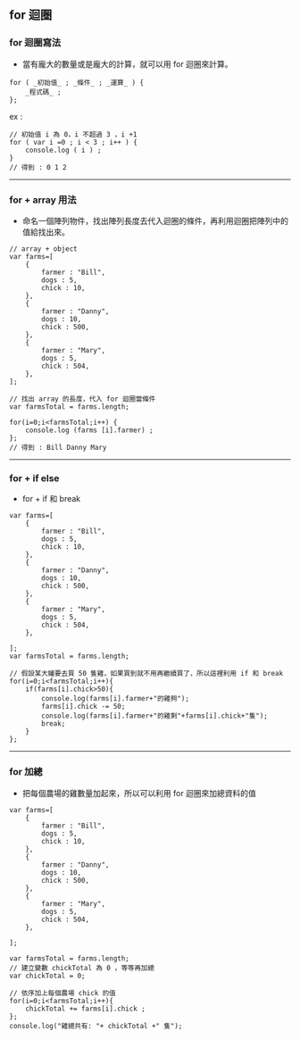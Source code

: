 ## for 迴圈
### for 迴圈寫法
* 當有龐大的數量或是龐大的計算，就可以用 for 迴圈來計算。
```
for ( _初始值_ ; _條件_ ; _運算_ ) {
	_程式碼_ ;
};  
```

ex :
```
// 初始值 i 為 0，i 不超過 3 ，i +1
for ( var i =0 ; i < 3 ; i++ ) {
	console.log ( i ) ;
} 
// 得到 : 0 1 2
```
***
### for + array 用法

* 命名一個陣列物件，找出陣列長度去代入迴圈的條件，再利用迴圈把陣列中的值給找出來。
```
// array + object
var farms=[
	{
		farmer : "Bill",
		dogs : 5,
		chick : 10,
	},	
	{
		farmer : "Danny",
		dogs : 10,
		chick : 500,
	},
	{
		farmer : "Mary",
		dogs : 5,
		chick : 504,
	},
];

// 找出 array 的長度，代入 for 迴圈當條件
var farmsTotal = farms.length;

for(i=0;i<farmsTotal;i++) {
	console.log (farms [i].farmer) ;
};
// 得到 : Bill Danny Mary 
```
***
### for + if else 

* for + if 和 break  
```
var farms=[
	{
		farmer : "Bill",
		dogs : 5,
		chick : 10,
	},	
	{
		farmer : "Danny",
		dogs : 10,
		chick : 500,
	},
	{
		farmer : "Mary",
		dogs : 5,
		chick : 504,
	},

];
var farmsTotal = farms.length;

// 假設某大嬸要去買 50 隻雞，如果買到就不用再繼續買了，所以這裡利用 if 和 break
for(i=0;i<farmsTotal;i++){
	if(farms[i].chick>50){
		console.log(farms[i].farmer+"的雞夠");
		farms[i].chick -= 50;
		console.log(farms[i].farmer+"的雞剩"+farms[i].chick+"隻");
 		break;
	}
};
```
***
### for 加總

* 把每個農場的雞數量加起來，所以可以利用 for 迴圈來加總資料的值
```
var farms=[
	{
		farmer : "Bill",
		dogs : 5,
		chick : 10,
	},	
	{
		farmer : "Danny",
		dogs : 10,
		chick : 500,
	},
	{
		farmer : "Mary",
		dogs : 5,
		chick : 504,
	},

];

var farmsTotal = farms.length;
// 建立變數 chickTotal 為 0 ，等等再加總
var chickTotal = 0;

// 依序加上每個農場 chick 的值
for(i=0;i<farmsTotal;i++){
	chickTotal += farms[i].chick ;
};
console.log("雞總共有: "+ chickTotal +" 隻");
```





